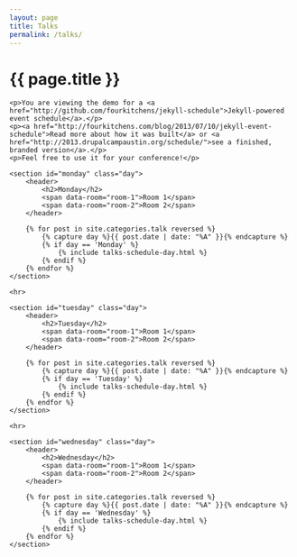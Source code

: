 ```yaml
---
layout: page
title: Talks
permalink: /talks/
---
```


<!-- .schedule -->
<div class="schedule">
    <h1 class="title">{{ page.title }}</h1>

    <p>You are viewing the demo for a <a href="http://github.com/fourkitchens/jekyll-schedule">Jekyll-powered event schedule</a>.</p>
    <p><a href="http://fourkitchens.com/blog/2013/07/10/jekyll-event-schedule">Read more about how it was built</a> or <a href="http://2013.drupalcampaustin.org/schedule/">see a finished, branded version</a>.</p>
    <p>Feel free to use it for your conference!</p>

    <section id="monday" class="day">
        <header>
            <h2>Monday</h2>
            <span data-room="room-1">Room 1</span>
            <span data-room="room-2">Room 2</span>
        </header>

        {% for post in site.categories.talk reversed %}
            {% capture day %}{{ post.date | date: "%A" }}{% endcapture %}
            {% if day == 'Monday' %}
                {% include talks-schedule-day.html %}
            {% endif %}
        {% endfor %}
    </section>

    <hr>

    <section id="tuesday" class="day">
        <header>
            <h2>Tuesday</h2>
            <span data-room="room-1">Room 1</span>
            <span data-room="room-2">Room 2</span>
        </header>

        {% for post in site.categories.talk reversed %}
            {% capture day %}{{ post.date | date: "%A" }}{% endcapture %}
            {% if day == 'Tuesday' %}
                {% include talks-schedule-day.html %}
            {% endif %}
        {% endfor %}
    </section>

    <hr>

    <section id="wednesday" class="day">
        <header>
            <h2>Wednesday</h2>
            <span data-room="room-1">Room 1</span>
            <span data-room="room-2">Room 2</span>
        </header>

        {% for post in site.categories.talk reversed %}
            {% capture day %}{{ post.date | date: "%A" }}{% endcapture %}
            {% if day == 'Wednesday' %}
                {% include talks-schedule-day.html %}
            {% endif %}
        {% endfor %}
    </section>
</div>
<!-- .schedule -->
